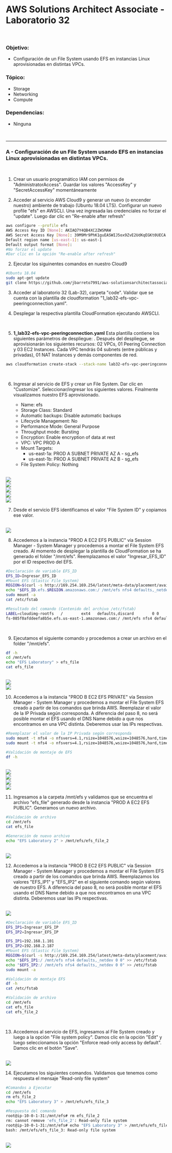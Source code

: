 # AWS Solutions Architect Associate - Laboratorio 32

<br>

### Objetivo: 
* Configuración de un File System usando EFS en instancias Linux aprovisionadas en distintas VPCs.

### Tópico:
* Storage
* Networking
* Compute

### Dependencias:
* Ninguna

<br>


---

### A - Configuración de un File System usando EFS en instancias Linux aprovisionadas en distintas VPCs.

<br>


1. Crear un usuario programático IAM con permisos de "AdministratorAccess". Guardar los valores "AccessKey" y "SecretAccessKey" momentáneamente

2. Acceder al servicio AWS Cloud9 y generar un nuevo (o encender nuestro) ambiente de trabajo (Ubuntu 18.04 LTS). Configurar un nuevo profile "efs" en AWSCLI. Una vez ingresada las credenciales no forzar el "update". Luego dar clic en "Re-enable after refresh"

```bash
aws configure --profile efs
AWS Access Key ID [None]: AKIAQ7Y4QB4XC2ZWSMAW
AWS Secret Access Key [None]: 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
Default region name [us-east-1]: us-east-1
Default output format [None]: 
#No forzar el update
#Dar clic en la opción "Re-enable after refresh"
```

2. Ejecutar los siguinentes comandos en nuestro Cloud9

```bash
#Ubuntu 18.04
sudo apt-get update
git clone https://github.com/jbarreto7991/aws-solutionsarchitectassociate.git
```

3. Acceder al laboratorio 32 (Lab-32), carpeta "code". Validar que se cuenta con la plantilla de cloudformation "1_lab32-efs-vpc-peeringconnection.yaml".

4. Desplegar la respectiva plantilla CloudFormation ejecutando AWSCLI.

<br>

5. **1_lab32-efs-vpc-peeringconnection.yaml** Esta plantilla contiene los siguientes parámetros de despliegue: . Después del despliegue, se aprovisionarán los siguientes recursos: 02 VPCs, 01 Peering Connection y 03 EC2 Instances. Cada VPC tendrás 04 subnets (entre públicas y privadas), 01 NAT Instances y demás componentes de red.

```bash
aws cloudformation create-stack --stack-name lab32-efs-vpc-peeringconnection --template-body file://~/environment/aws-solutionsarchitectassociate/Lab-32/code/1_lab32-efs-vpc-peeringconnection.yaml --parameters ParameterKey=KeyPairA,ParameterValue="aws-solutionsarchitectassociate" ParameterKey=KeyPairB,ParameterValue="aws-solutionsarchitectassociate" --capabilities CAPABILITY_NAMED_IAM --profile efs
```

<br>

6. Ingresar al servicio de EFS y crear un File System. Dar clic en "Customize". Seleccionar/ingresar los siguientes valores. Finalmente visualizamos nuestro EFS aprovisionado.

    * Name: efs
    * Storage Class: Standard
    * Automatic backups: Disable automatic backups
    * Lifecycle Management: No
    * Performance Mode: General Purpose
    * Throughput mode: Bursting
    * Encryption: Enable encryption of data at rest
    * VPC: VPC PROD A
    * Mount Targets:
        * us-east-1a: PROD A SUBNET PRIVATE AZ A - sg_efs
        * us-east-1b: PROD A SUBNET PRIVATE AZ B - sg_efs
    * File System Policy: Nothing 

<br>

<img src="images/Lab32_01.jpg">

<br>

<img src="images/Lab32_02.jpg">

<br>

<img src="images/Lab32_03.jpg">

<br>

<img src="images/Lab32_04.jpg">

<br>

<img src="images/Lab32_05.jpg">

<br>


7. Desde el servicio EFS identificamos el valor "File System ID" y copiamos ese valor.

<br>

<img src="images/Lab32_06.jpg">

<br>

8. Accedemos a la instancia "PROD A EC2 EFS PUBLIC" vía Session Manager - System Manager y procedemos a montar el File System EFS creado. Al momento de desplegar la plantilla de CloudFormation se ha generado el folder "/mnt/efs". Reemplazamos el valor "Ingresar_EFS_ID" por el ID respectivo del EFS.

```bash
#Declaración de variable EFS_ID
EFS_ID=Ingresar_EFS_ID
#Mount EFS (Elastic File System)
REGION=$(curl -s http://169.254.169.254/latest/meta-data/placement/availability-zone | sed 's/\(.*\)[a-z]/\1/')
echo "$EFS_ID.efs.$REGION.amazonaws.com:/ /mnt/efs nfs4 defaults,_netdev 0 0" >> /etc/fstab
sudo mount -a
cat /etc/fstab

#Resultado del comando (Contenido del archivo /etc/fstab)
LABEL=cloudimg-rootfs   /        ext4   defaults,discard        0 0
fs-085f0afddeefa8b5e.efs.us-east-1.amazonaws.com:/ /mnt/efs nfs4 defaults,_netdev 0 0
```
<br>

9. Ejecutamos el siguiente comando y procedemos a crear un archivo en el folder "/mnt/efs". 

```bash
df -h
cd /mnt/efs
echo "EFS Laboratory" > efs_file
cat efs_file
```

<br>

<img src="images/Lab32_07.jpg">

<br>

<img src="images/Lab32_08.jpg">

<br>

10. Accedemos a la instancia "PROD B EC2 EFS PRIVATE" vía Session Manager - System Manager y procedemos a montar el File System EFS creado a partir de los comandos que brinda AWS. Reemplazar el valor de la IP Privada según corresponda. A diferencia del paso 8, no será posible montar el EFS usando el DNS Name debido a que nos encontramos en una VPC distinta. Deberemos usar las IPs respectivas.


```bash
#Reemplazar el valor de la IP Privada según corresponda
sudo mount -t nfs4 -o nfsvers=4.1,rsize=1048576,wsize=1048576,hard,timeo=600,retrans=2,noresvport 192.168.1.101:/ /mnt/efs
sudo mount -t nfs4 -o nfsvers=4.1,rsize=1048576,wsize=1048576,hard,timeo=600,retrans=2,noresvport 192.168.2.187:/ /mnt/efs

#Validación de montaje de EFS
df -h
```

<br>

<img src="images/Lab32_09.jpg">

<br>

<img src="images/Lab32_10.jpg">

<br>

<img src="images/Lab32_11.jpg">

<br>

<img src="images/Lab32_12.jpg">

<br>

11. Ingresamos a la carpeta /mnt/efs y validamos que se encuentra el archivo "efs_file" generado desde la instancia "PROD A EC2 EFS PUBLIC". Generamos un nuevo archivo.

```bash
#Validación de archivo
cd /mnt/efs
cat efs_file

#Generación de nuevo archivo
echo "EFS Laboratory 2" > /mnt/efs/efs_file_2
```

<br>

<img src="images/Lab32_13.jpg">

<br>

12. Accedemos a la instancia "PROD B EC2 EFS PUBLIC" vía Session Manager - System Manager y procedemos a montar el File System EFS creado a partir de los comandos que brinda AWS. Reemplazamos los valores "EFS_IP1" y "EFS_IP2" en el siguiente comando según valores de nuestro EFS. A diferencia del paso 8, no será posible montar el EFS usando el DNS Name debido a que nos encontramos en una VPC distinta. Deberemos usar las IPs respectivas.


<br>

<img src="images/Lab32_14.jpg">

<br>

```bash
#Declaración de variable EFS_ID
EFS_IP1=Ingresar_EFS_IP
EFS_IP2=Ingresar_EFS_IP

EFS_IP1=192.168.1.101
EFS_IP2=192.168.2.187
#Mount EFS (Elastic File System)
REGION=$(curl -s http://169.254.169.254/latest/meta-data/placement/availability-zone | sed 's/\(.*\)[a-z]/\1/')
echo "$EFS_IP1:/ /mnt/efs nfs4 defaults,_netdev 0 0" >> /etc/fstab
echo "$EFS_IP2:/ /mnt/efs nfs4 defaults,_netdev 0 0" >> /etc/fstab
sudo mount -a

#Validación de montaje EFS
df -h
cat /etc/fstab

#Validación de archivo
cd /mnt/efs
cat efs_file
cat efs_file_2
```

<br>

13. Accedemos al servicio de EFS, ingresamos al File System creado y luego a la opción "File system policy". Damos clic en la opción "Edit" y luego seleccionamos la opción "Enforce read-only access by default". Damos clic en el botón "Save".

<br>

<img src="images/Lab32_15.jpg">

<br>

14. Ejecutamos los siguientes comandos. Validamos que tenemos como respuesta el mensaje "Read-only file system"

```bash
#Comandos a Ejecutar
cd /mnt/efs
rm efs_file_2
echo "EFS Laboratory 3" > /mnt/efs/efs_file_3

#Respuesta del comando
root@ip-10-0-1-31:/mnt/efs# rm efs_file_2
rm: cannot remove 'efs_file_2': Read-only file system
root@ip-10-0-1-31:/mnt/efs# echo "EFS Laboratory 3" > /mnt/efs/efs_file_3
bash: /mnt/efs/efs_file_3: Read-only file system
```

<br>

<img src="images/Lab32_16.jpg">

<br>
